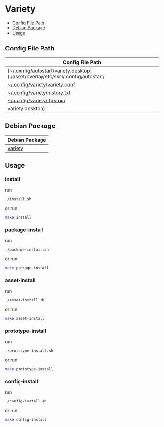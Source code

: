 

# Variety

* [Config File Path](#config-file-path)
* [Debian Package](#debian-package)
* [Usage](#usage)




## Config File Path

| Config File Path |
| ---------------- |
| [~/.config/autostart/variety.desktop](./asset/overlay/etc/skel/.config/autostart/
| [~/.config/variety/variety.conf](./asset/overlay/etc/skel/.config/variety/variety.conf) |
| [~/.config/variety/history.txt](./asset/overlay/etc/skel/.config/variety/history.txt) |
| [~/.config/variety/.firstrun](./asset/overlay/etc/skel/.config/variety/.firstrun) |
variety.desktop) |




## Debian Package

| Debian Package |
| -------------- |
| [variety](https://packages.debian.org/stable/variety) |




## Usage


### install

run

``` sh
./install.sh
```

or run

``` sh
make install
```


### package-install

run

``` sh
./package-install.sh
```

or run

``` sh
make package-install
```


### asset-install

run

``` sh
./asset-install.sh
```

or run

``` sh
make asset-install
```


### prototype-install

run

``` sh
./prototype-install.sh
```

or run

``` sh
make prototype-install
```


### config-install

run

``` sh
./config-install.sh
```

or run

``` sh
make config-install
```
